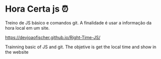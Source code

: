 # Hora Certa js ⏰
Treino de JS básico e comandos git. A finalidade é usar a informação da hora local em um site.

https://devjoaofischer.github.io/Right-Time-JS/

Trainning basic of JS and git. The objetive is get the local time and show in the website
